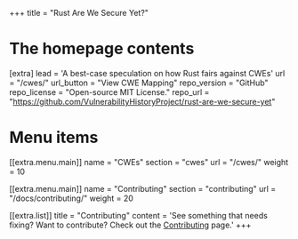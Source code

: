 +++
title = "Rust Are We Secure Yet?"


# The homepage contents
[extra]
lead = 'A best-case speculation on how Rust fairs against CWEs'
url = "/cwes/"
url_button = "View CWE Mapping"
repo_version = "GitHub"
repo_license = "Open-source MIT License."
repo_url = "https://github.com/VulnerabilityHistoryProject/rust-are-we-secure-yet"

# Menu items
[[extra.menu.main]]
name = "CWEs"
section = "cwes"
url = "/cwes/"
weight = 10

[[extra.menu.main]]
name = "Contributing"
section = "contributing"
url = "/docs/contributing/"
weight = 20


[[extra.list]]
title = "Contributing"
content = 'See something that needs fixing? Want to contribute? Check out the <a href="/docs/contributing/how-to-contribute/">Contributing</a> page.'
+++
